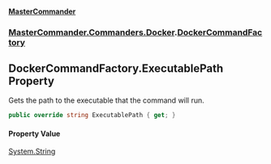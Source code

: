 #### [MasterCommander](MasterCommander.md 'MasterCommander')
### [MasterCommander.Commanders.Docker](MasterCommander.md#MasterCommander.Commanders.Docker 'MasterCommander.Commanders.Docker').[DockerCommandFactory](DockerCommandFactory.md 'MasterCommander.Commanders.Docker.DockerCommandFactory')

## DockerCommandFactory.ExecutablePath Property

Gets the path to the executable that the command will run.

```csharp
public override string ExecutablePath { get; }
```

#### Property Value
[System.String](https://docs.microsoft.com/en-us/dotnet/api/System.String 'System.String')